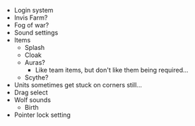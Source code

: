 - Login system
- Invis Farm?
- Fog of war?
- Sound settings
- Items
  - Splash
  - Cloak
  - Auras?
    - Like team items, but don't like them being required...
  - Scythe?
- Units sometimes get stuck on corners still...
- Drag select
- Wolf sounds
  - Birth
- Pointer lock setting
